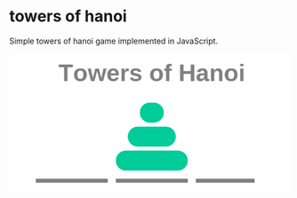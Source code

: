 # towers of hanoi	

Simple towers of hanoi game implemented in JavaScript.

![hanoi](./preview.png)
